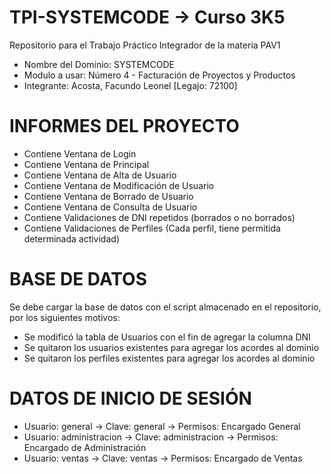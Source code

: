 # TPI-SYSTEMCODE -> Curso 3K5
Repositorio para el Trabajo Práctico Integrador de la materia PAV1
- Nombre del Dominio: SYSTEMCODE 
- Modulo a usar: Número 4 - Facturación de Proyectos y Productos
- Integrante: Acosta, Facundo Leonel [Legajo: 72100]

# INFORMES DEL PROYECTO
- Contiene Ventana de Login
- Contiene Ventana de Principal
- Contiene Ventana de Alta de Usuario
- Contiene Ventana de Modificación de Usuario
- Contiene Ventana de Borrado de Usuario
- Contiene Ventana de Consulta de Usuario
- Contiene Validaciones de DNI repetidos (borrados o no borrados)
- Contiene Validaciones de Perfiles (Cada perfil, tiene permitida determinada actividad)

# BASE DE DATOS
Se debe cargar la base de datos con el script almacenado en el repositorio, por los siguientes motivos:
- Se modificó la tabla de Usuarios con el fin de agregar la columna DNI
- Se quitaron los usuarios existentes para agregar los acordes al dominio
- Se quitaron los perfiles existentes para agregar los acordes al dominio

# DATOS DE INICIO DE SESIÓN
- Usuario: general -> Clave: general -> Permisos: Encargado General
- Usuario: administracion -> Clave: administracion -> Permisos: Encargado de Administración
- Usuario: ventas -> Clave: ventas -> Permisos: Encargado de Ventas
